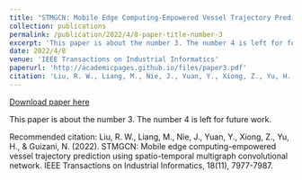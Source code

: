 ```yaml
---
title: "STMGCN: Mobile Edge Computing-Empowered Vessel Trajectory Prediction Using Spatio-Temporal Multi-Graph Convolutional Network"
collection: publications
permalink: /publication/2022/4/8-paper-title-number-3
excerpt: 'This paper is about the number 3. The number 4 is left for future work.'
date: 2022/4/8
venue: 'IEEE Transactions on Industrial Informatics'
paperurl: 'http://academicpages.github.io/files/paper3.pdf'
citation: 'Liu, R. W., Liang, M., Nie, J., Yuan, Y., Xiong, Z., Yu, H., &amp; Guizani, N. (2022). STMGCN: Mobile edge computing-empowered vessel trajectory prediction using spatio-temporal multigraph convolutional network. IEEE Transactions on Industrial Informatics, 18(11), 7977-7987.'
---
```


<a href='http://academicpages.github.io/files/paper3.pdf'>Download paper here</a>

This paper is about the number 3. The number 4 is left for future work.

Recommended citation: Liu, R. W., Liang, M., Nie, J., Yuan, Y., Xiong, Z., Yu, H., & Guizani, N. (2022). STMGCN: Mobile edge computing-empowered vessel trajectory prediction using spatio-temporal multigraph convolutional network. IEEE Transactions on Industrial Informatics, 18(11), 7977-7987.